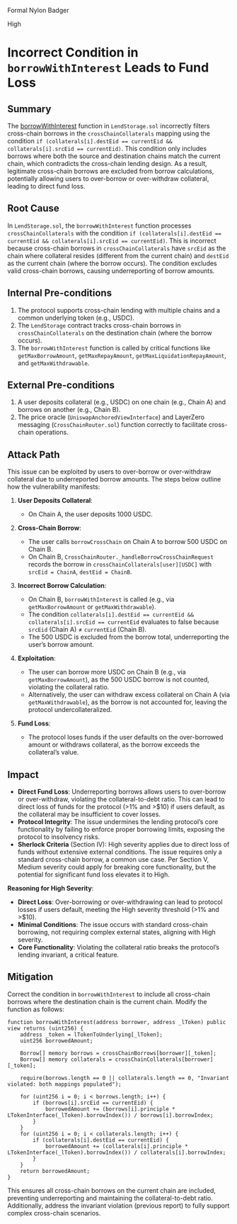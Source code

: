 Formal Nylon Badger

High

# Incorrect Condition in `borrowWithInterest` Leads to Fund Loss

## Summary
The [borrowWithInterest](https://github.com/sherlock-audit/2025-05-lend-audit-contest/blob/713372a1ccd8090ead836ca6b1acf92e97de4679/Lend-V2/src/LayerZero/LendStorage.sol#L478) function in `LendStorage.sol` incorrectly filters cross-chain borrows in the `crossChainCollaterals` mapping using the condition `if (collaterals[i].destEid == currentEid && collaterals[i].srcEid == currentEid)`. This condition only includes borrows where both the source and destination chains match the current chain, which contradicts the cross-chain lending design. As a result, legitimate cross-chain borrows are excluded from borrow calculations, potentially allowing users to over-borrow or over-withdraw collateral, leading to direct fund loss.

## Root Cause
In `LendStorage.sol`, the `borrowWithInterest` function processes `crossChainCollaterals` with the condition `if (collaterals[i].destEid == currentEid && collaterals[i].srcEid == currentEid)`. This is incorrect because cross-chain borrows in `crossChainCollaterals` have `srcEid` as the chain where collateral resides (different from the current chain) and `destEid` as the current chain (where the borrow occurs). The condition excludes valid cross-chain borrows, causing underreporting of borrow amounts.

## Internal Pre-conditions
1. The protocol supports cross-chain lending with multiple chains and a common underlying token (e.g., USDC).
2. The `LendStorage` contract tracks cross-chain borrows in `crossChainCollaterals` on the destination chain (where the borrow occurs).
3. The `borrowWithInterest` function is called by critical functions like `getMaxBorrowAmount`, `getMaxRepayAmount`, `getMaxLiquidationRepayAmount`, and `getMaxWithdrawable`.

## External Pre-conditions
1. A user deposits collateral (e.g., USDC) on one chain (e.g., Chain A) and borrows on another (e.g., Chain B).
2. The price oracle (`UniswapAnchoredViewInterface`) and LayerZero messaging (`CrossChainRouter.sol`) function correctly to facilitate cross-chain operations.

## Attack Path
This issue can be exploited by users to over-borrow or over-withdraw collateral due to underreported borrow amounts. The steps below outline how the vulnerability manifests:

1. **User Deposits Collateral**:
   - On Chain A, the user deposits 1000 USDC.

2. **Cross-Chain Borrow**:
   - The user calls `borrowCrossChain` on Chain A to borrow 500 USDC on Chain B.
   - On Chain B, `CrossChainRouter._handleBorrowCrossChainRequest` records the borrow in `crossChainCollaterals[user][USDC]` with `srcEid = ChainA`, `destEid = ChainB`.

3. **Incorrect Borrow Calculation**:
   - On Chain B, `borrowWithInterest` is called (e.g., via `getMaxBorrowAmount` or `getMaxWithdrawable`).
   - The condition `collaterals[i].destEid == currentEid && collaterals[i].srcEid == currentEid` evaluates to false because `srcEid` (Chain A) ≠ `currentEid` (Chain B).
   - The 500 USDC is excluded from the borrow total, underreporting the user’s borrow amount.

4. **Exploitation**:
   - The user can borrow more USDC on Chain B (e.g., via `getMaxBorrowAmount`), as the 500 USDC borrow is not counted, violating the collateral ratio.
   - Alternatively, the user can withdraw excess collateral on Chain A (via `getMaxWithdrawable`), as the borrow is not accounted for, leaving the protocol undercollateralized.

5. **Fund Loss**:
   - The protocol loses funds if the user defaults on the over-borrowed amount or withdraws collateral, as the borrow exceeds the collateral’s value.

## Impact
- **Direct Fund Loss**: Underreporting borrows allows users to over-borrow or over-withdraw, violating the collateral-to-debt ratio. This can lead to direct loss of funds for the protocol (>1% and >$10) if users default, as the collateral may be insufficient to cover losses.
- **Protocol Integrity**: The issue undermines the lending protocol’s core functionality by failing to enforce proper borrowing limits, exposing the protocol to insolvency risks.
- **Sherlock Criteria** (Section IV): High severity applies due to direct loss of funds without extensive external conditions. The issue requires only a standard cross-chain borrow, a common use case. Per Section V, Medium severity could apply for breaking core functionality, but the potential for significant fund loss elevates it to High.

**Reasoning for High Severity**:
- **Direct Loss**: Over-borrowing or over-withdrawing can lead to protocol losses if users default, meeting the High severity threshold (>1% and >$10).
- **Minimal Conditions**: The issue occurs with standard cross-chain borrowing, not requiring complex external states, aligning with High severity.
- **Core Functionality**: Violating the collateral ratio breaks the protocol’s lending invariant, a critical feature.

## Mitigation
Correct the condition in `borrowWithInterest` to include all cross-chain borrows where the destination chain is the current chain. Modify the function as follows:
```solidity
function borrowWithInterest(address borrower, address _lToken) public view returns (uint256) {
    address _token = lTokenToUnderlying[_lToken];
    uint256 borrowedAmount;

    Borrow[] memory borrows = crossChainBorrows[borrower][_token];
    Borrow[] memory collaterals = crossChainCollaterals[borrower][_token];

    require(borrows.length == 0 || collaterals.length == 0, "Invariant violated: both mappings populated");

    for (uint256 i = 0; i < borrows.length; i++) {
        if (borrows[i].srcEid == currentEid) {
            borrowedAmount += (borrows[i].principle * LTokenInterface(_lToken).borrowIndex()) / borrows[i].borrowIndex;
        }
    }
    for (uint256 i = 0; i < collaterals.length; i++) {
        if (collaterals[i].destEid == currentEid) {
            borrowedAmount += (collaterals[i].principle * LTokenInterface(_lToken).borrowIndex()) / collaterals[i].borrowIndex;
        }
    }
    return borrowedAmount;
}
```
This ensures all cross-chain borrows on the current chain are included, preventing underreporting and maintaining the collateral-to-debt ratio. Additionally, address the invariant violation (previous report) to fully support complex cross-chain scenarios.